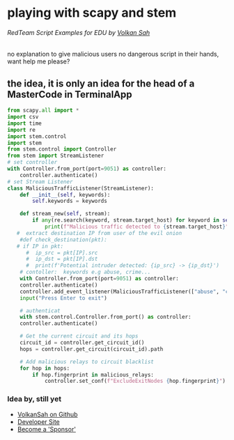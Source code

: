 # playing with scapy and stem
###### RedTeam Script Examples for EDU by [Volkan Sah](https://github.com/volkansah) 
no explanation to give malicious users no dangerous script in their hands, want help me please?
## the idea, it is only an idea for the head of a MasterCode in TerminalApp
```python
from scapy.all import *
import csv
import time
import re
import stem.control
import stem
from stem.control import Controller
from stem import StreamListener
# set controller
with Controller.from_port(port=9051) as controller:
    controller.authenticate()
# set Stream Listener
class MaliciousTrafficListener(StreamListener):
    def __init__(self, keywords):
        self.keywords = keywords

    def stream_new(self, stream):
        if any(re.search(keyword, stream.target_host) for keyword in self.keywords):
            print(f"Malicious traffic detected to {stream.target_host}")
   #  extract destination IP from user of the evil onion
    #def check_destination(pkt):
   # if IP in pkt:
      #  ip_src = pkt[IP].src
      #  ip_dst = pkt[IP].dst
      #  print(f'Potential intruder detected: {ip_src} -> {ip_dst}')
    # contoller:  keywords e.g abuse, crime...
    with Controller.from_port(port=9051) as controller:
    controller.authenticate()
    controller.add_event_listener(MaliciousTrafficListener(["abuse", "crime"]))
    input("Press Enter to exit")

    # authenticat
    with stem.control.Controller.from_port() as controller:
    controller.authenticate()

    # Get the current circuit and its hops
    circuit_id = controller.get_circuit_id()
    hops = controller.get_circuit(circuit_id).path

    # Add malicious relays to circuit blacklist
    for hop in hops:
        if hop.fingerprint in malicious_relays:
            controller.set_conf(f"ExcludeExitNodes {hop.fingerprint}")
```
### Idea by, still yet
- [VolkanSah on Github](https://github.com/volkansah)
- [Developer Site](https://volkansah.github.io)
- [Become a 'Sponsor'](https://github.com/sponsors/volkansah)

